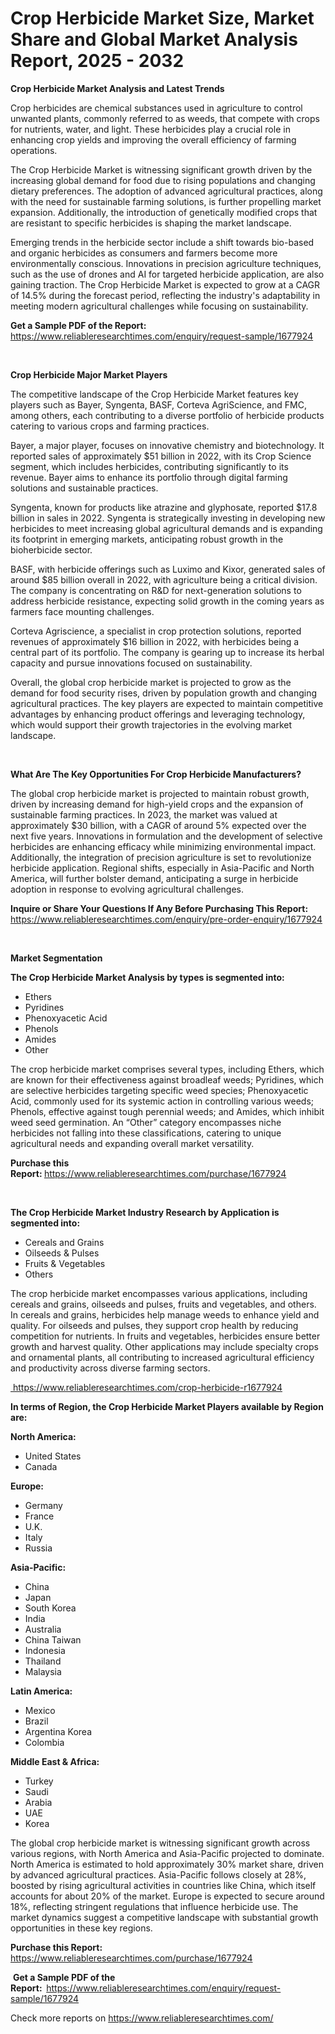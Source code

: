 <p><h1>Crop Herbicide Market Size, Market Share and Global Market Analysis Report, 2025 - 2032</h1></p><p><strong>Crop Herbicide Market Analysis and Latest Trends</strong></p>
<p><p>Crop herbicides are chemical substances used in agriculture to control unwanted plants, commonly referred to as weeds, that compete with crops for nutrients, water, and light. These herbicides play a crucial role in enhancing crop yields and improving the overall efficiency of farming operations.</p><p>The Crop Herbicide Market is witnessing significant growth driven by the increasing global demand for food due to rising populations and changing dietary preferences. The adoption of advanced agricultural practices, along with the need for sustainable farming solutions, is further propelling market expansion. Additionally, the introduction of genetically modified crops that are resistant to specific herbicides is shaping the market landscape.</p><p>Emerging trends in the herbicide sector include a shift towards bio-based and organic herbicides as consumers and farmers become more environmentally conscious. Innovations in precision agriculture techniques, such as the use of drones and AI for targeted herbicide application, are also gaining traction. The Crop Herbicide Market is expected to grow at a CAGR of 14.5% during the forecast period, reflecting the industry's adaptability in meeting modern agricultural challenges while focusing on sustainability.</p></p>
<p><strong>Get a Sample PDF of the Report:&nbsp;</strong> <a href="https://www.reliableresearchtimes.com/enquiry/request-sample/1677924?utm_campaign=3261&utm_medium=2&utm_source=Github&utm_content=ia&utm_term=25032025&utm_id=crop-herbicide">https://www.reliableresearchtimes.com/enquiry/request-sample/1677924</a></p>
<p>&nbsp;</p>
<p><strong>Crop Herbicide Major Market Players</strong></p>
<p><p>The competitive landscape of the Crop Herbicide Market features key players such as Bayer, Syngenta, BASF, Corteva AgriScience, and FMC, among others, each contributing to a diverse portfolio of herbicide products catering to various crops and farming practices.</p><p>Bayer, a major player, focuses on innovative chemistry and biotechnology. It reported sales of approximately $51 billion in 2022, with its Crop Science segment, which includes herbicides, contributing significantly to its revenue. Bayer aims to enhance its portfolio through digital farming solutions and sustainable practices.</p><p>Syngenta, known for products like atrazine and glyphosate, reported $17.8 billion in sales in 2022. Syngenta is strategically investing in developing new herbicides to meet increasing global agricultural demands and is expanding its footprint in emerging markets, anticipating robust growth in the bioherbicide sector.</p><p>BASF, with herbicide offerings such as Luximo and Kixor, generated sales of around $85 billion overall in 2022, with agriculture being a critical division. The company is concentrating on R&D for next-generation solutions to address herbicide resistance, expecting solid growth in the coming years as farmers face mounting challenges.</p><p>Corteva Agriscience, a specialist in crop protection solutions, reported revenues of approximately $16 billion in 2022, with herbicides being a central part of its portfolio. The company is gearing up to increase its herbal capacity and pursue innovations focused on sustainability.</p><p>Overall, the global crop herbicide market is projected to grow as the demand for food security rises, driven by population growth and changing agricultural practices. The key players are expected to maintain competitive advantages by enhancing product offerings and leveraging technology, which would support their growth trajectories in the evolving market landscape.</p></p>
<p>&nbsp;</p>
<p><strong>What Are The Key Opportunities For Crop Herbicide Manufacturers?</strong></p>
<p><p>The global crop herbicide market is projected to maintain robust growth, driven by increasing demand for high-yield crops and the expansion of sustainable farming practices. In 2023, the market was valued at approximately $30 billion, with a CAGR of around 5% expected over the next five years. Innovations in formulation and the development of selective herbicides are enhancing efficacy while minimizing environmental impact. Additionally, the integration of precision agriculture is set to revolutionize herbicide application. Regional shifts, especially in Asia-Pacific and North America, will further bolster demand, anticipating a surge in herbicide adoption in response to evolving agricultural challenges.</p></p>
<p><strong>Inquire or Share Your Questions If Any Before Purchasing This Report:</strong> <a href="https://www.reliableresearchtimes.com/enquiry/pre-order-enquiry/1677924?utm_campaign=3261&utm_medium=2&utm_source=Github&utm_content=ia&utm_term=25032025&utm_id=crop-herbicide">https://www.reliableresearchtimes.com/enquiry/pre-order-enquiry/1677924</a></p>
<p>&nbsp;</p>
<p><strong>Market Segmentation</strong></p>
<p><strong>The Crop Herbicide Market Analysis by types is segmented into:</strong></p>
<p><ul><li>Ethers</li><li>Pyridines</li><li>Phenoxyacetic Acid</li><li>Phenols</li><li>Amides</li><li>Other</li></ul></p>
<p><p>The crop herbicide market comprises several types, including Ethers, which are known for their effectiveness against broadleaf weeds; Pyridines, which are selective herbicides targeting specific weed species; Phenoxyacetic Acid, commonly used for its systemic action in controlling various weeds; Phenols, effective against tough perennial weeds; and Amides, which inhibit weed seed germination. An “Other” category encompasses niche herbicides not falling into these classifications, catering to unique agricultural needs and expanding overall market versatility.</p></p>
<p><strong>Purchase this Report:&nbsp;</strong><a href="https://www.reliableresearchtimes.com/purchase/1677924?utm_campaign=3261&utm_medium=2&utm_source=Github&utm_content=ia&utm_term=25032025&utm_id=crop-herbicide">https://www.reliableresearchtimes.com/purchase/1677924</a></p>
<p>&nbsp;</p>
<p><strong>The Crop Herbicide Market Industry Research by Application is segmented into:</strong></p>
<p><ul><li>Cereals and Grains</li><li>Oilseeds & Pulses</li><li>Fruits & Vegetables</li><li>Others</li></ul></p>
<p><p>The crop herbicide market encompasses various applications, including cereals and grains, oilseeds and pulses, fruits and vegetables, and others. In cereals and grains, herbicides help manage weeds to enhance yield and quality. For oilseeds and pulses, they support crop health by reducing competition for nutrients. In fruits and vegetables, herbicides ensure better growth and harvest quality. Other applications may include specialty crops and ornamental plants, all contributing to increased agricultural efficiency and productivity across diverse farming sectors.</p></p>
<p><a href="https://www.reliableresearchtimes.com/crop-herbicide-r1677924?utm_campaign=3261&utm_medium=2&utm_source=Github&utm_content=ia&utm_term=25032025&utm_id=crop-herbicide">&nbsp;https://www.reliableresearchtimes.com/crop-herbicide-r1677924</a></p>
<p><strong>In terms of Region, the Crop Herbicide Market Players available by Region are:</strong></p>
<p>
    <p> <strong> North America: </strong>
        <ul>
            <li>United States</li>
            <li>Canada</li>
        </ul>
        </p> 
    <p> <strong> Europe: </strong>
        <ul>
            <li>Germany</li>
            <li>France</li>
            <li>U.K.</li>
            <li>Italy</li>
            <li>Russia</li>
        </ul>
        </p> 
    <p> <strong> Asia-Pacific: </strong>
        <ul>
            <li>China</li>
            <li>Japan</li>
            <li>South Korea</li>
            <li>India</li>
            <li>Australia</li>
            <li>China Taiwan</li>
            <li>Indonesia</li>
            <li>Thailand</li>
            <li>Malaysia</li>
        </ul>
        </p> 
    <p> <strong> Latin America: </strong>
        <ul>
            <li>Mexico</li>
            <li>Brazil</li>
            <li>Argentina Korea</li>
            <li>Colombia</li>
        </ul>
        </p> 
    <p> <strong> Middle East & Africa: </strong>
        <ul>
            <li>Turkey</li>
            <li>Saudi</li>
            <li>Arabia</li>
            <li>UAE</li>
            <li>Korea</li>
        </ul>
    </p>
    </p>
<p><p>The global crop herbicide market is witnessing significant growth across various regions, with North America and Asia-Pacific projected to dominate. North America is estimated to hold approximately 30% market share, driven by advanced agricultural practices. Asia-Pacific follows closely at 28%, boosted by rising agricultural activities in countries like China, which itself accounts for about 20% of the market. Europe is expected to secure around 18%, reflecting stringent regulations that influence herbicide use. The market dynamics suggest a competitive landscape with substantial growth opportunities in these key regions.</p></p>
<p><strong>Purchase this Report: </strong><a href="https://www.reliableresearchtimes.com/purchase/1677924?utm_campaign=3261&utm_medium=2&utm_source=Github&utm_content=ia&utm_term=25032025&utm_id=crop-herbicide">https://www.reliableresearchtimes.com/purchase/1677924</a></p>
<p>&nbsp;<strong>Get a Sample PDF of the Report:&nbsp;&nbsp;</strong><a href="https://www.reliableresearchtimes.com/enquiry/request-sample/1677924?utm_campaign=3261&utm_medium=2&utm_source=Github&utm_content=ia&utm_term=25032025&utm_id=crop-herbicide">https://www.reliableresearchtimes.com/enquiry/request-sample/1677924</a></p>
<p><strong></strong></p>
<p>Check more reports on <a href="https://www.reliableresearchtimes.com/?utm_campaign=3261&utm_medium=2&utm_source=Github&utm_content=ia&utm_term=25032025&utm_id=crop-herbicide">https://www.reliableresearchtimes.com/</a></p>